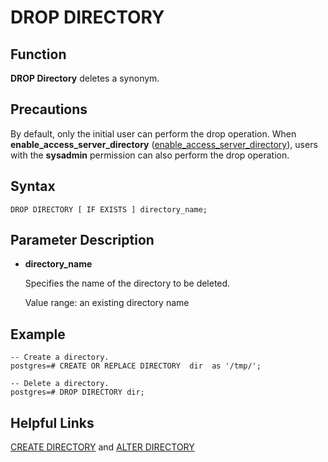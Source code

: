 # DROP DIRECTORY<a name="EN-US_TOPIC_0242370600"></a>

## Function<a name="en-us_topic_0237122136_en-us_topic_0059779050_s7810bb02b5b247fd92d22d7e328c870f"></a>

**DROP Directory**  deletes a synonym.

## Precautions<a name="en-us_topic_0237122136_en-us_topic_0059779050_sd775e695334845048410c46ecc8adaea"></a>

By default, only the initial user can perform the drop operation. When  **enable\_access\_server\_directory**  \([enable\_access\_server\_directory](operation-auditing.md#en-us_topic_0237124747_section4279164545515)\), users with the  **sysadmin**  permission can also perform the drop operation.

## Syntax<a name="en-us_topic_0237122136_en-us_topic_0059779050_s6d36dd755c5a47d086e5b767a88f208b"></a>

```
DROP DIRECTORY [ IF EXISTS ] directory_name;
```

## Parameter Description<a name="en-us_topic_0237122136_section1185722174518"></a>

-   **directory\_name**

    Specifies the name of the directory to be deleted.

    Value range: an existing directory name


## Example<a name="en-us_topic_0237122136_section54683394512"></a>

```
-- Create a directory.
postgres=# CREATE OR REPLACE DIRECTORY  dir  as '/tmp/';

-- Delete a directory.
postgres=# DROP DIRECTORY dir;
```

## Helpful Links<a name="en-us_topic_0237122136_section14134121715454"></a>

[CREATE DIRECTORY](create-directory.md)  and  [ALTER DIRECTORY](alter-directory.md)

